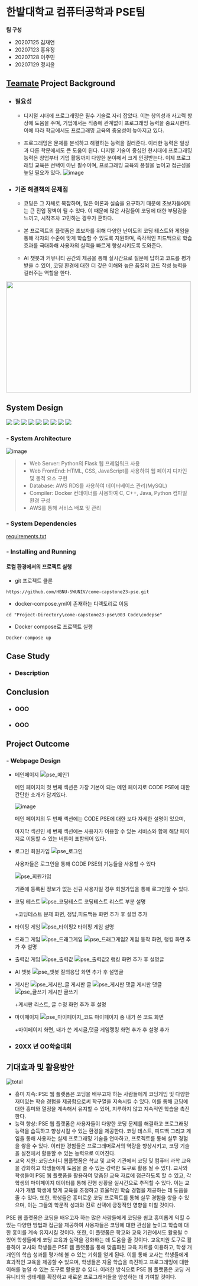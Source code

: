 # 한밭대학교 컴퓨터공학과 PSE팀

**팀 구성**
- 20207125 김재연 
- 20207123 홍유정
- 20207128 이주민
- 20207129 정지윤

## <u>Teamate</u> Project Background
- ### 필요성
  - 디지털 시대에 프로그래밍은 필수 기술로 자리 잡았다. 이는 창의성과 사고력 향상에 도움을 주며, 기업에서는 직종에 관계없이 프로그래밍 능력을 중요시한다. 이에 따라 학교에서도 프로그래밍 교육의 중요성이 높아지고 있다.
    
  - 프로그래밍은 문제를 분석하고 해결하는 능력을 길러준다. 이러한 능력은 일상과 다른 학문에서도 큰 도움이 된다. 디지털 기술이 중심인 현시대에 프로그래밍 능력은 창업부터 기업 활동까지 다양한 분야에서 크게 인정받는다. 이제 프로그래밍 교육은 선택이 아닌 필수이며, 프로그래밍 교육의 품질을 높이고 접근성을 높일 필요가 있다.
![image](https://github.com/HBNU-SWUNIV/come-capstone23-pse/assets/121489065/0afa8207-27d6-4f42-abe7-86d49572f52c)



- ### 기존 해결책의 문제점
  - 코딩은 그 자체로 복잡하며, 많은 이론과 실습을 요구하기 때문에 초보자들에게는 큰 진입 장벽이 될 수 있다. 이 때문에 많은 사람들이 코딩에 대한 부담감을 느끼고, 시작조차 고민하는 경우가 흔하다.
    
  - 본 프로젝트의 플랫폼은 초보자를 위해 다양한 난이도의 코딩 테스트와 게임을 통해 각자의 수준에 맞게 학습할 수 있도록 지원하며, 즉각적인 피드백으로 학습 효과를 극대화해 사용자의 실력을 빠르게 향상시키도록 도와준다.
    
  - AI 챗봇과 커뮤니티 공간의 제공을 통해 실시간으로 질문에 답하고 코드를 평가받을 수 있어, 코딩 환경에 대한 더 깊은 이해와 높은 품질의 코드 작성 능력을 길러주는 역할을 한다.
<img src="https://github.com/jaeyeonkk/test/assets/121489065/e5c4d493-0393-4323-bf6d-cb28bf51e6b1.png" width="500" height="300"/>

## System Design

<img src="https://img.shields.io/badge/python-3776AB?style=for-the-badge&logo=python&logoColor=white"> <img src="https://img.shields.io/badge/flask-000000?style=for-the-badge&logo=flask&logoColor=white">
<img src="https://img.shields.io/badge/html5-E34F26?style=for-the-badge&logo=html5&logoColor=white">
<img src="https://img.shields.io/badge/css-1572B6?style=for-the-badge&logo=css3&logoColor=white">
<img src="https://img.shields.io/badge/javascript-F7DF1E?style=for-the-badge&logo=javascript&logoColor=black">
<img src="https://img.shields.io/badge/mysql-4479A1?style=for-the-badge&logo=mysql&logoColor=white">
<img src ="https://img.shields.io/badge/AWS-232F3E.svg?&style=for-the-badge&logo=amazonaws&logoColor=white"/>
<img src ="https://img.shields.io/badge/rds-527FFF.svg?&style=for-the-badge&logo=amazonrds&logoColor=white"/>
<img src ="https://img.shields.io/badge/docker-2496ED.svg?&style=for-the-badge&logo=docker&logoColor=white"/>


### - System Architecture
![image](https://github.com/HBNU-SWUNIV/come-capstone23-pse/assets/93113812/fa2fa633-a4ba-4f41-aaed-f141f4b0d73c)
>- Web Server: Python의 Flask 웹 프레임워크 사용
>- Web FrontEnd: HTML, CSS, JavaScript를 사용하여 웹 페이지 디자인 및 동적 요소 구현
>- Database: AWS RDS를 사용하여 데이터베이스 관리(MySQL)
>- Compiler: Docker 컨테이너를 사용하여 C, C++, Java, Python  컴파일 환경 구성
>- AWS를 통해 서비스 배포 및 관리

### - System Dependencies
[requirements.txt](https://github.com/HBNU-SWUNIV/come-capstone23-pse/blob/main/003%20Code/requirements.txt
)

### - Installing and Running
#### 로컬 환경에서의 프로젝트 실행
- git 프로젝트 클론
```git
https://github.com/HBNU-SWUNIV/come-capstone23-pse.git
```
- docker-compose.yml이 존재하는 디렉토리로 이동
```
cd "Project-Directory\come-capstone23-pse\003 Code\codepse"
```
- Docker compose로 프로젝트 실행
```
Docker-compose up
```



## Case Study
  - ### Description
  
  
## Conclusion
  - ### OOO
  - ### OOO
  
## Project Outcome

 ### - Webpage Design
  - 메인페이지
    ![pse_메인1](https://github.com/HBNU-SWUNIV/come-capstone23-pse/assets/121539184/fa214ced-ecb6-4f0e-9662-492a5595ffa7)
    
    메인 페이지의 첫 번째 섹션은 가장 기본이 되는 메인 페이지로 CODE PSE에 대한 간단한 소개가 담겨있다.
    
    ![image](https://github.com/HBNU-SWUNIV/come-capstone23-pse/assets/121539184/b3e32f1b-7c77-4a5a-8b3b-04524d5e3e47)
    
    메인 페이지의 두 번째 섹션에는 CODE PSE에 대한 보다 자세한 설명이 있으며,
    
    마지막 섹션인 세 번째 섹션에는 사용자가 이용할 수 있는 서비스와 함께 해당 페이지로 이동할 수 있는 버튼이 포함되어 있다.
    
  - 로그인 회원가입
    ![pse_로그인](https://github.com/HBNU-SWUNIV/come-capstone23-pse/assets/121539184/9288167c-57d1-43de-ad73-c259288f6ef4)
    
    사용자들은 로그인을 통해 CODE PSE의 기능들을 사용할 수 있다
    
    ![pse_회원가입](https://github.com/HBNU-SWUNIV/come-capstone23-pse/assets/121539184/a48f4fcd-b214-4cb1-9339-c76a10557682)
    
    기존에 등록된 정보가 없는 신규 사용자일 경우 회원가입을 통해 로그인할 수 있다.

  - 코딩 테스트
    ![pse_코딩테스트](https://github.com/HBNU-SWUNIV/come-capstone23-pse/assets/121539184/133abdb7-ab42-4148-853d-6d6c47f4772b)
    코딩테스트 리스트 부분 설명

    +코딩테스트 문제 화면, 정답,피드백등 화면 추가 후 설명 추가

  - 타이핑 게임
    ![pse_타이핑2](https://github.com/HBNU-SWUNIV/come-capstone23-pse/assets/121539184/21acd8a0-c50f-4fe0-87bb-6e42fd555488)
    타이핑 게임 설명


  - 드래그 게임
    ![pse_드래그게임](https://github.com/HBNU-SWUNIV/come-capstone23-pse/assets/121539184/5aec527b-9131-48d7-a858-08047a7356ef)
    ![pse_드래그게임2](https://github.com/HBNU-SWUNIV/come-capstone23-pse/assets/121539184/a4ad5749-f424-494c-955f-5831bb79e75e)
    게임 동작 화면, 랭킹 화면 추가 후 설명


  - 출력값 게임
    ![pse_출력값](https://github.com/HBNU-SWUNIV/come-capstone23-pse/assets/121539184/ed2dabea-1f1d-42e0-8f10-609662fed766)
    ![pse_출력값2](https://github.com/HBNU-SWUNIV/come-capstone23-pse/assets/121539184/7fd5acf1-a816-4889-bb31-cb668ca4890b)
    랭킹 화면 추가 후 설명글

  - AI 챗봇
    ![pse_챗봇](https://github.com/HBNU-SWUNIV/come-capstone23-pse/assets/121539184/f71ac77b-34ae-4acf-8220-ebfd88fad4bb)
    질의응답 화면 추가 후 설명글

  - 게시판
    ![pse_게시판_글](https://github.com/HBNU-SWUNIV/come-capstone23-pse/assets/121539184/781392db-7d19-4a96-8da2-56b9931eebc3)
    게시판 글
    ![pse_게시판 댓글](https://github.com/HBNU-SWUNIV/come-capstone23-pse/assets/121539184/c67f61ae-6fff-4485-aba9-e472da3dd952)
    게시판 댓글
    ![pse_글쓰기](https://github.com/HBNU-SWUNIV/come-capstone23-pse/assets/121539184/1456c54c-acec-4ede-9712-2681478e26f4)
    게시판 글쓰기

    +게시판 리스트, 글 수정 화면 추가 후 설명


  - 마이페이지
    ![pse_마이페이지_코드](https://github.com/HBNU-SWUNIV/come-capstone23-pse/assets/121539184/40090575-05b3-42bc-85c0-93326e16185d)
    마이페이지 중 내가 쓴 코드 화면

    +마이페이지 화면, 내가 쓴 게시글,댓글 게임랭킹 화면 추가 후 설명 추가
    
- ### 20XX 년 OO학술대회 


## 기대효과 및 활용방안 ##
![total](https://github.com/HBNU-SWUNIV/come-capstone23-pse/assets/90593474/c14fbc58-a997-4ab5-89c6-b6c1a6e9e430)
- 흥미 지속: PSE 웹 플랫폼은 코딩을 배우고자 하는 사람들에게 코딩게임 및 다양한 재미있는 학습 경험을 제공함으로써 학구열을 지속시킬 수 있다. 이를 통해 코딩에 대한 흥미와 열정을 계속해서 유지할 수 있어, 지루하지 않고 지속적인 학습을 촉진한다.
- 능력 향상: PSE 웹 플랫폼은 사용자들이 다양한 코딩 문제를 해결하고 프로그래밍 능력을 습득하고 향상시킬 수 있는 환경을 제공한다. 코딩 테스트, 피드백 그리고 게임을 통해 사용자는 실제 프로그래밍 기술을 연마하고, 프로젝트를 통해 실무 경험을 쌓을 수 있다. 이러한 경험들은 프로그래머로서의 역량을 향상시키고, 코딩 기술을 실전에서 활용할 수 있는 능력으로 이어진다.
- 교육 지원: 코딩스터디 웹플랫폼은 학교 및 교육 기관에서 코딩 및 컴퓨터 과학 교육을 강화하고 학생들에게 도움을 줄 수 있는 강력한 도구로 활용 될 수 있다. 교사와 학생들이 PSE 웹 플랫폼을 활용하여 맞춤된 교육 자료에 접근하도록 할 수 있고, 각 학생의 마이페이지 데이터를 통해 진행 상황을 실시간으로 추적할 수 있다. 이는 교사가 개별 학생에 맞게 교육을 조정하고 효율적인 학습 경험을 제공하는 데 도움을 줄 수 있다. 또한, 학생들은 흥미로운 코딩 프로젝트를 통해 실무 경험을 쌓을 수 있으며, 이는 그들의 학문적 성과와 진로 선택에 긍정적인 영향을 미칠 것이다.

PSE 웹 플랫폼은 코딩을 배우고자 하는 많은 사람들에게 코딩을 쉽고 흥미롭게 익힐 수 있는 다양한 방법과 접근을 제공하여 사용자들은 코딩에 대한 관심을 높이고 학습에 대한 흥미를 계속 유지시킬 것이다. 또한, 이 플랫폼은 학교와 교육 기관에서도 활용될 수 있어 학생들에게 코딩 교육과 실력을 강화하는 데 도움을 줄 것이다. 교육지원 도구로 활용하여 교사와 학생들은 PSE 웹 플랫폼을 통해 맞춤화된 교육 자료를 이용하고, 학생 개개인의 학습 성과를 평가해 볼 수 있는 기회를 얻게 된다. 이를 통해 교사는 학생들에게 효과적인 교육을 제공할 수 있으며, 학생들은 자율 학습을 촉진하고 프로그래밍에 대한 이해를 높일 수 있는 도구로 활용할 수 있다. 이러한 방식으로 PSE 웹 플랫폼은 코딩 커뮤니티와 생태계를 확장하고 새로운 프로그래머들을 양성하는 데 기여할 것이다.

